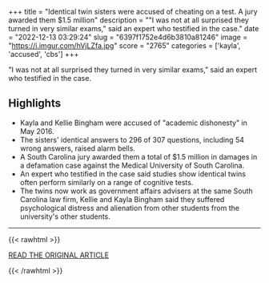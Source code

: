+++
title = "Identical twin sisters were accused of cheating on a test. A jury awarded them $1.5 million"
description = "\"I was not at all surprised they turned in very similar exams,\" said an expert who testified in the case."
date = "2022-12-13 03:29:24"
slug = "6397f1752e4d6b3810a81246"
image = "https://i.imgur.com/hVjLZfa.jpg"
score = "2765"
categories = ['kayla', 'accused', 'cbs']
+++

\"I was not at all surprised they turned in very similar exams,\" said an expert who testified in the case.

## Highlights

- Kayla and Kellie Bingham were accused of "academic dishonesty" in May 2016.
- The sisters' identical answers to 296 of 307 questions, including 54 wrong answers, raised alarm bells.
- A South Carolina jury awarded them a total of $1.5 million in damages in a defamation case against the Medical University of South Carolina.
- An expert who testified in the case said studies show identical twins often perform similarly on a range of cognitive tests.
- The twins now work as government affairs advisers at the same South Carolina law firm, Kellie and Kayla Bingham said they suffered psychological distress and alienation from other students from the university's other students.

---

{{< rawhtml >}}
  <p class="article-category">
    <a target="_blank" href="https://www.cbsnews.com/news/identical-twin-sisters-accused-of-cheating-win-1-5-million-test-scores/#app">READ THE ORIGINAL ARTICLE</a>
  </p>
{{< /rawhtml >}}
